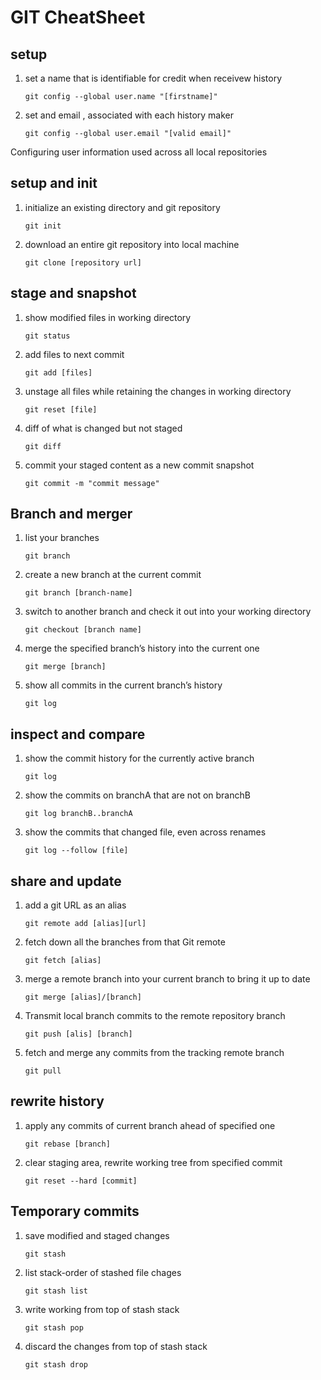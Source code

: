 # GIT CheatSheet

## setup
1. set a name that is identifiable for credit when receivew history

   ```
   git config --global user.name "[firstname]"
   ```

2. set and email , associated with each history maker

   ``` 
   git config --global user.email "[valid email]"
   ```
 
Configuring user information used across all local repositories

## setup and init

1. initialize an existing directory and git repository
    
    ``` 
    git init
    ```
2. download an entire git repository into local machine
    ```
    git clone [repository url]
    ```

## stage and snapshot

1. show modified files in working directory 
   ```
   git status
   ```

2. add files to next commit 
    ```
    git add [files] 
    ```
3. unstage all files while retaining the changes in working directory
    ```
    git reset [file]
    ```
4. diff of what is changed but not staged
    ```
    git diff
    ```
5. commit your staged content as a new commit   snapshot 
    ```
    git commit -m "commit message"
    ```

## Branch and merger 

1. list your branches
    ```
    git branch
    ```
2. create a new branch at the current commit
    ```
    git branch [branch-name]
    ```
3. switch to another branch and check it out into your working directory
    ```
    git checkout [branch name]
    ```
4. merge the specified branch’s history into the current one
    ```
    git merge [branch]
    ```
5. show all commits in the current branch’s history
    ```
    git log
    ```
## inspect and compare 

1. show the commit history for the currently active branch
    ```
    git log
    ```
2. show the commits on branchA that are not on branchB
    ```
    git log branchB..branchA
    ```
3. show the commits that changed file, even across renames
    ```
    git log --follow [file]
    ```

## share and update

1. add a git URL as an alias
    ```
    git remote add [alias][url]
    ```
2. fetch down all the branches from that Git remote
    ```
    git fetch [alias]
    ```
3. merge a remote branch into your current branch to bring it up to date
    ```
    git merge [alias]/[branch]
    ```
4. Transmit local branch commits to the remote repository branch
    ```
    git push [alis] [branch]    
    ```
5. fetch and merge any commits from the tracking remote branch
    ```
    git pull
    ```

## rewrite history

1. apply any commits of current branch ahead of specified one
    ```
    git rebase [branch]
    ```
2. clear staging area, rewrite working tree from specified commit
    ```
    git reset --hard [commit]
    ```
## Temporary commits

1. save modified and staged changes
    ```
    git stash
    ```
2. list stack-order of stashed file chages
    ```
    git stash list
    ```
3. write working from top of stash stack
    ```
    git stash pop
    ```
4. discard the changes from top of stash stack
    ```
    git stash drop
    ```
